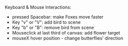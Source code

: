 Keyboard & Mouse Interactions:

- pressed Spacebar: make Foxes move faster
- Key "v" or "V": add bird to scene
- Key "b" or "B": remove bird from scene
- Mouseclick at last third of canvas: add flower target
- mouseX hover position - change butterflies' direction
